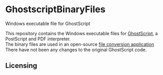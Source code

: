 # GhostscriptBinaryFiles
Windows executable file for GhostScript

This repository contains the Windows executable files for [GhostScript](https://www.ghostscript.com/), a PostScript and PDF interpreter. <br>
The binary files are used in an open-source [file conversion application](https://github.com/larsmhaugland/file-converter) <br>
There have not been any changes to the original GhostScript code.

## Licensing
